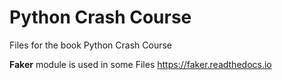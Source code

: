 # Python Crash Course

Files for the book Python Crash Course

**Faker** module is used in some Files
<https://faker.readthedocs.io>
